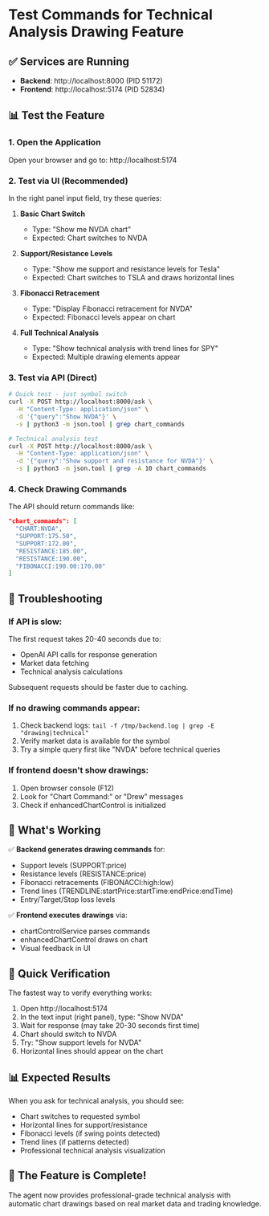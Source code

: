 # Test Commands for Technical Analysis Drawing Feature

## ✅ Services are Running

- **Backend**: http://localhost:8000 (PID 51172)
- **Frontend**: http://localhost:5174 (PID 52834)

## 📊 Test the Feature

### 1. Open the Application
Open your browser and go to: http://localhost:5174

### 2. Test via UI (Recommended)
In the right panel input field, try these queries:

1. **Basic Chart Switch**
   - Type: "Show me NVDA chart"
   - Expected: Chart switches to NVDA

2. **Support/Resistance Levels**
   - Type: "Show me support and resistance levels for Tesla"
   - Expected: Chart switches to TSLA and draws horizontal lines

3. **Fibonacci Retracement**
   - Type: "Display Fibonacci retracement for NVDA"
   - Expected: Fibonacci levels appear on chart

4. **Full Technical Analysis**
   - Type: "Show technical analysis with trend lines for SPY"
   - Expected: Multiple drawing elements appear

### 3. Test via API (Direct)

```bash
# Quick test - just symbol switch
curl -X POST http://localhost:8000/ask \
  -H "Content-Type: application/json" \
  -d '{"query":"Show NVDA"}' \
  -s | python3 -m json.tool | grep chart_commands

# Technical analysis test
curl -X POST http://localhost:8000/ask \
  -H "Content-Type: application/json" \
  -d '{"query":"Show support and resistance for NVDA"}' \
  -s | python3 -m json.tool | grep -A 10 chart_commands
```

### 4. Check Drawing Commands
The API should return commands like:
```json
"chart_commands": [
  "CHART:NVDA",
  "SUPPORT:175.50",
  "SUPPORT:172.00",
  "RESISTANCE:185.00",
  "RESISTANCE:190.00",
  "FIBONACCI:190.00:170.00"
]
```

## 🔧 Troubleshooting

### If API is slow:
The first request takes 20-40 seconds due to:
- OpenAI API calls for response generation
- Market data fetching
- Technical analysis calculations

Subsequent requests should be faster due to caching.

### If no drawing commands appear:
1. Check backend logs: `tail -f /tmp/backend.log | grep -E "drawing|technical"`
2. Verify market data is available for the symbol
3. Try a simple query first like "NVDA" before technical queries

### If frontend doesn't show drawings:
1. Open browser console (F12)
2. Look for "Chart Command:" or "Drew" messages
3. Check if enhancedChartControl is initialized

## 📝 What's Working

✅ **Backend generates drawing commands** for:
- Support levels (SUPPORT:price)
- Resistance levels (RESISTANCE:price)  
- Fibonacci retracements (FIBONACCI:high:low)
- Trend lines (TRENDLINE:startPrice:startTime:endPrice:endTime)
- Entry/Target/Stop loss levels

✅ **Frontend executes drawings** via:
- chartControlService parses commands
- enhancedChartControl draws on chart
- Visual feedback in UI

## 🚀 Quick Verification

The fastest way to verify everything works:

1. Open http://localhost:5174
2. In the text input (right panel), type: "Show NVDA"
3. Wait for response (may take 20-30 seconds first time)
4. Chart should switch to NVDA
5. Try: "Show support levels for NVDA"
6. Horizontal lines should appear on the chart

## 📊 Expected Results

When you ask for technical analysis, you should see:
- Chart switches to requested symbol
- Horizontal lines for support/resistance
- Fibonacci levels (if swing points detected)
- Trend lines (if patterns detected)
- Professional technical analysis visualization

## 🎯 The Feature is Complete!

The agent now provides professional-grade technical analysis with automatic chart drawings based on real market data and trading knowledge.